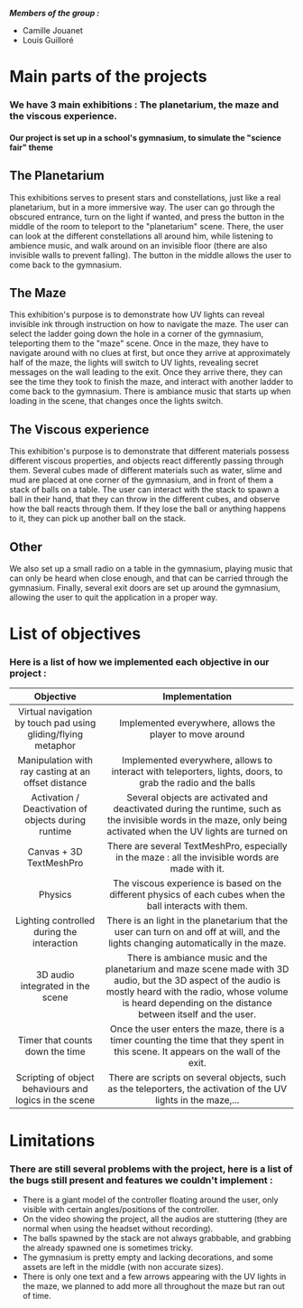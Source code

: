 ***Members of the group :***
- Camille Jouanet
- Louis Guilloré

# Main parts of the projects
### We have 3 main exhibitions : The planetarium, the maze and the viscous experience.
#### Our project is set up in a school's gymnasium, to simulate the "science fair" theme

## The Planetarium 
This exhibitions serves to present stars and constellations, just like a real planetarium, but in a more immersive way. The user can go through the obscured entrance, turn on the light if wanted, and press the button in the middle of the room to teleport to the "planetarium" scene. There, the user can look at the different constellations all around him, while listening to ambience music, and walk around on an invisible floor (there are also invisible walls to prevent falling). The button in the middle allows the user to come back to the gymnasium.

## The Maze
This exhibition's purpose is to demonstrate how UV lights can reveal invisible ink through instruction on how to navigate the maze. The user can select the ladder going down the hole in a corner of the gymnasium, teleporting them to the "maze" scene. Once in the maze, they have to navigate around with no clues at first, but once they arrive at approximately half of the maze, the lights will switch to UV lights, revealing secret messages on the wall leading to the exit. Once they arrive there, they can see the time they took to finish the maze, and interact with another ladder to come back to the gymnasium. There is ambiance music that starts up when loading in the scene, that changes once the lights switch.

## The Viscous experience
This exhibition's purpose is to demonstrate that different materials possess different viscous properties, and objects react differently passing through them. Several cubes made of different materials such as water, slime and mud are placed at one corner of the gymnasium, and in front of them a stack of balls on a table. The user can interact with the stack to spawn a ball in their hand, that they can throw in the different cubes, and observe how the ball reacts through them. If they lose the ball or anything happens to it, they can pick up another ball on the stack.

## Other
We also set up a small radio on a table in the gymnasium, playing music that can only be heard when close enough, and that can be carried through the gymnasium. Finally, several exit doors are set up around the gymnasium, allowing the user to quit the application in a proper way.

# List of objectives
### Here is a list of how we implemented each objective in our project : 

| Objective | Implementation |
| :---------------:|:---------------:|
| Virtual navigation by touch pad using gliding/flying metaphor | Implemented everywhere, allows the player to move around |
| Manipulation with ray casting at an offset distance | Implemented everywhere, allows to interact with teleporters, lights, doors, to grab the radio and the balls |
| Activation / Deactivation of objects during runtime | Several objects are activated and deactivated during the runtime, such as the invisible words in the maze, only being activated when the UV lights are turned on |
| Canvas + 3D TextMeshPro| There are several TextMeshPro, especially in the maze : all the invisible words are made with it. |
| Physics | The viscous experience is based on the different physics of each cubes when the ball interacts with them. |
| Lighting controlled during the interaction | There is an light in the planetarium that the user can turn on and off at will, and the lights changing automatically in the maze. |
| 3D audio integrated in the scene | There is ambiance music and the planetarium and maze scene made with 3D audio, but the 3D aspect of the audio is mostly heard with the radio, whose volume is heard depending on the distance between itself and the user. |
| Timer that counts down the time | Once the user enters the maze, there is a timer counting the time that they spent in this scene. It appears on the wall of the exit. |
| Scripting of object behaviours and logics in the scene | There are scripts on several objects, such as the teleporters, the activation of the UV lights in the maze,... |

# Limitations
### There are still several problems with the project, here is a list of the bugs still present and features we couldn't implement : 

- There is a giant model of the controller floating around the user, only visible with certain angles/positions of the controller.
- On the video showing the project, all the audios are stuttering (they are normal when using the headset without recording).
- The balls spawned by the stack are not always grabbable, and grabbing the already spawned one is sometimes tricky.
- The gymnasium is pretty empty and lacking decorations, and some assets are left in the middle (with non accurate sizes).
- There is only one text and a few arrows appearing with the UV lights in the maze, we planned to add more all throughout the maze but ran out of time.
